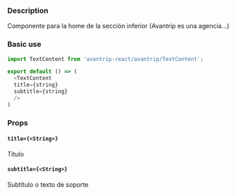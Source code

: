 ### Description
Componente para la home de la sección inferior (Avantrip es una agencia...) 

### Basic use

```javascript
import TextContent from 'avantrip-react/avantrip/TextContent';

export default () => (
  <TextContent
  title={string}
  subtitle={string}
  />
)
```

### Props

#### `title={<String>}`
Título

#### `subtitle={<String>}`
Subtítulo o texto de soporte
